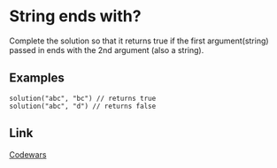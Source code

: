 # String ends with?

Complete the solution so that it returns true if the first argument(string) passed in ends with the 2nd argument (also a string).

## Examples

```
solution("abc", "bc") // returns true
solution("abc", "d") // returns false
```

## Link

[Codewars](https://www.codewars.com/kata/51f2d1cafc9c0f745c00037d)